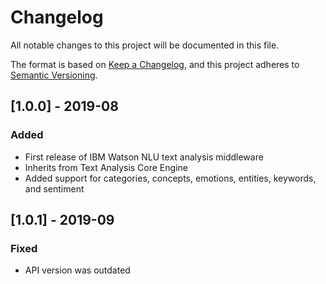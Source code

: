 # Changelog
All notable changes to this project will be documented in this file.

The format is based on [Keep a Changelog](https://keepachangelog.com/en/1.0.0/),
and this project adheres to [Semantic Versioning](https://semver.org/spec/v2.0.0.html).

## [1.0.0] - 2019-08
### Added
- First release of IBM Watson NLU text analysis middleware
- Inherits from Text Analysis Core Engine
- Added support for categories, concepts, emotions, entities, keywords, and sentiment

## [1.0.1] - 2019-09
### Fixed
- API version was outdated
